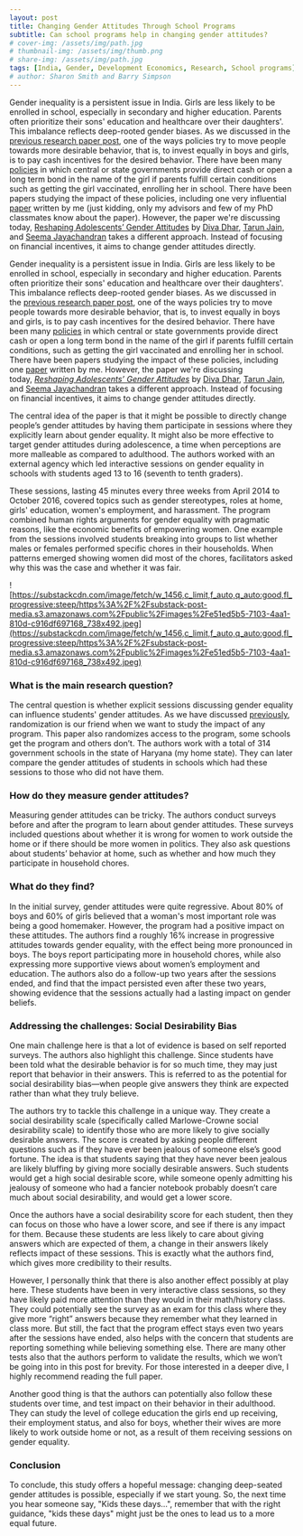 ```yaml
---
layout: post
title: Changing Gender Attitudes Through School Programs
subtitle: Can school programs help in changing gender attitudes?
# cover-img: /assets/img/path.jpg
# thumbnail-img: /assets/img/thumb.png
# share-img: /assets/img/path.jpg
tags: [India, Gender, Development Economics, Research, School programs]
# author: Sharon Smith and Barry Simpson
---
```


Gender inequality is a persistent issue in India. Girls are less likely to be enrolled in school, especially in secondary and higher education. Parents often prioritize their sons' education and healthcare over their daughters'. This imbalance reflects deep-rooted gender biases. As we discussed in the [previous research paper post](https://sagarwadhwa.substack.com/p/paper-discussion-series-paying-money), one of the ways policies try to move people towards more desirable behavior, that is, to invest equally in boys and girls, is to pay cash incentives for the desired behavior. There have been many [policies](https://www.policybazaar.com/child-plans/articles/what-are-the-government-plans-for-girl-child/) in which central or state governments provide direct cash or open a long term bond in the name of the girl if parents fulfill certain conditions such as getting the girl vaccinated, enrolling her in school. There have been papers studying the impact of these policies, including one very influential [paper](https://sagarwadhwa.com/Files/sagar_paper_ladli.pdf) written by me (just kidding, only my advisors and few of my PhD classmates know about the paper). However, the paper we're discussing today, [Reshaping Adolescents’ Gender Attitudes](https://www.aeaweb.org/articles?id=10.1257/aer.20201112) by [Diva Dhar](https://www.divadhar.com/), [Tarun Jain](https://sites.google.com/virginia.edu/tarunjain), and [Seema Jayachandran](https://seemajayachandran.com/) takes a different approach. Instead of focusing on financial incentives, it aims to change gender attitudes directly.

Gender inequality is a persistent issue in India. Girls are less likely to be enrolled in school, especially in secondary and higher education. Parents often prioritize their sons' education and healthcare over their daughters'. This imbalance reflects deep-rooted gender biases. As we discussed in the [previous research paper post](https://sagarwadhwa.substack.com/p/paper-discussion-series-paying-money), one of the ways policies try to move people towards more desirable behavior, that is, to invest equally in boys and girls, is to pay cash incentives for the desired behavior. There have been many [policies](https://www.policybazaar.com/child-plans/articles/what-are-the-government-plans-for-girl-child/) in which central or state governments provide direct cash or open a long term bond in the name of the girl if parents fulfill certain conditions, such as getting the girl vaccinated and enrolling her in school. There have been papers studying the impact of these policies, including one [paper](https://sagarwadhwa.com/Files/sagar_paper_ladli.pdf) written by me. However, the paper we're discussing today, [_Reshaping Adolescents’ Gender Attitudes_](https://www.aeaweb.org/articles?id=10.1257/aer.20201112) by [Diva Dhar](https://www.divadhar.com/), [Tarun Jain](https://sites.google.com/virginia.edu/tarunjain), and [Seema Jayachandran](https://seemajayachandran.com/) takes a different approach. Instead of focusing on financial incentives, it aims to change gender attitudes directly.

The central idea of the paper is that it might be possible to directly change people’s gender attitudes by having them participate in sessions where they explicitly learn about gender equality. It might also be more effective to target gender attitudes during adolescence, a time when perceptions are more malleable as compared to adulthood. The authors worked with an external agency which led interactive sessions on gender equality in schools with students aged 13 to 16 (seventh to tenth graders).

These sessions, lasting 45 minutes every three weeks from April 2014 to October 2016, covered topics such as gender stereotypes, roles at home, girls' education, women's employment, and harassment. The program combined human rights arguments for gender equality with pragmatic reasons, like the economic benefits of empowering women. One example from the sessions involved students breaking into groups to list whether males or females performed specific chores in their households. When patterns emerged showing women did most of the chores, facilitators asked why this was the case and whether it was fair.

![https://substackcdn.com/image/fetch/w_1456,c_limit,f_auto,q_auto:good,fl_progressive:steep/https%3A%2F%2Fsubstack-post-media.s3.amazonaws.com%2Fpublic%2Fimages%2Fe51ed5b5-7103-4aa1-810d-c916df697168_738x492.jpeg](https://substackcdn.com/image/fetch/w_1456,c_limit,f_auto,q_auto:good,fl_progressive:steep/https%3A%2F%2Fsubstack-post-media.s3.amazonaws.com%2Fpublic%2Fimages%2Fe51ed5b5-7103-4aa1-810d-c916df697168_738x492.jpeg)

### What is the main research question?

The central question is whether explicit sessions discussing gender equality can influence students' gender attitudes. As we have discussed [previously](https://open.substack.com/pub/sagarwadhwa/p/research-paper-discussion-series?r=duoiy&utm_campaign=post&utm_medium=web), randomization is our friend when we want to study the impact of any program. This paper also randomizes access to the program, some schools get the program and others don’t. The authors work with a total of 314 government schools in the state of Haryana (my home state). They can later compare the gender attitudes of students in schools which had these sessions to those who did not have them.

### How do they measure gender attitudes?

Measuring gender attitudes can be tricky. The authors conduct surveys before and after the program to learn about gender attitudes. These surveys included questions about whether it is wrong for women to work outside the home or if there should be more women in politics. They also ask questions about students’ behavior at home, such as whether and how much they participate in household chores.

### What do they find?

In the initial survey, gender attitudes were quite regressive. About 80% of boys and 60% of girls believed that a woman's most important role was being a good homemaker. However, the program had a positive impact on these attitudes. The authors find a roughly 16% increase in progressive attitudes towards gender equality, with the effect being more pronounced in boys. The boys report participating more in household chores, while also expressing more supportive views about women’s employment and education. The authors also do a follow-up two years after the sessions ended, and find that the impact persisted even after these two years, showing evidence that the sessions actually had a lasting impact on gender beliefs.

### Addressing the challenges: Social Desirability Bias

One main challenge here is that a lot of evidence is based on self reported surveys. The authors also highlight this challenge. Since students have been told what the desirable behavior is for so much time, they may just report that behavior in their answers. This is referred to as the potential for social desirability bias—when people give answers they think are expected rather than what they truly believe.

The authors try to tackle this challenge in a unique way. They create a social desirability scale (specifically called Marlowe-Crowne social desirability scale) to identify those who are more likely to give socially desirable answers. The score is created by asking people different questions such as if they have ever been jealous of someone else’s good fortune. The idea is that students saying that they have never been jealous are likely bluffing by giving more socially desirable answers. Such students would get a high social desirable score, while someone openly admitting his jealousy of someone who had a fancier notebook probably doesn’t care much about social desirability, and would get a lower score.

Once the authors have a social desirability score for each student, then they can focus on those who have a lower score, and see if there is any impact for them. Because these students are less likely to care about giving answers which are expected of them, a change in their answers likely reflects impact of these sessions. This is exactly what the authors find, which gives more credibility to their results.

However, I personally think that there is also another effect possibly at play here. These students have been in very interactive class sessions, so they have likely paid more attention than they would in their math/history class. They could potentially see the survey as an exam for this class where they give more “right” answers because they remember what they learned in class more. But still, the fact that the program effect stays even two years after the sessions have ended, also helps with the concern that students are reporting something while believing something else. There are many other tests also that the authors perform to validate the results, which we won’t be going into in this post for brevity. For those interested in a deeper dive, I highly recommend reading the full paper.

Another good thing is that the authors can potentially also follow these students over time, and test impact on their behavior in their adulthood. They can study the level of college education the girls end up receiving, their employment status, and also for boys, whether their wives are more likely to work outside home or not, as a result of them receiving sessions on gender equality.

### Conclusion

To conclude, this study offers a hopeful message: changing deep-seated gender attitudes is possible, especially if we start young. So, the next time you hear someone say, "Kids these days...", remember that with the right guidance, "kids these days" might just be the ones to lead us to a more equal future.

<!-- ## Favorites of the month

**Movie:** I recently watched [Laapataa Ladies](https://www.netflix.com/title/81760391), and really liked it. It’s a very interesting story where two brides get exchanged on the train after their marriages, and end up in different villages. The story then unfolds nicely, as we learn more about the characters, and start rooting for the brides to end up where they both want to be. The movie also includes many heart warming characters, and for me personally, [Ravi Kishan](https://en.wikipedia.org/wiki/Ravi_Kishan) stands out. Highly recommend for a feel good watch.

**Concert:** I recently had the opportunity to attend a live concert by [Kumar Sanu](https://en.wikipedia.org/wiki/Kumar_Sanu) and [Sadhana Sargam](https://en.wikipedia.org/wiki/Sadhana_Sargam). Kumar Sanu sang solo for the first half, singing his romantic hits from 90s Bollywood, then Sadhana Sargam sang solo for a while, making everyone dance with her [Saat Samundar Paar](https://youtu.be/0qjTC8SJWiA?si=HgfnFod7D9jX3Enq), before they finished with some duet songs. It was an amazing experience, with the crowd singing along every song they sang. Here is a [short video](https://youtu.be/5n35ARAeNWE) of Kumar Sanu singing one of my favorite songs of his from the concert.

Thank you for reading!

Until next time,

Sagar -->
